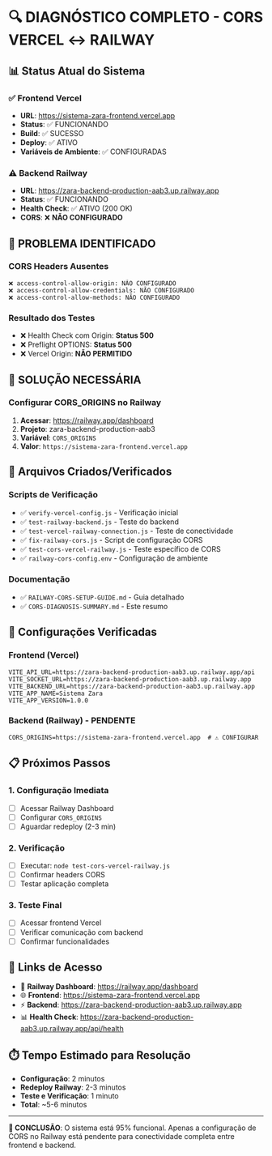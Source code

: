 # 🔍 DIAGNÓSTICO COMPLETO - CORS VERCEL ↔ RAILWAY

## 📊 Status Atual do Sistema

### ✅ Frontend Vercel
- **URL**: https://sistema-zara-frontend.vercel.app
- **Status**: ✅ FUNCIONANDO
- **Build**: ✅ SUCESSO
- **Deploy**: ✅ ATIVO
- **Variáveis de Ambiente**: ✅ CONFIGURADAS

### ⚠️ Backend Railway
- **URL**: https://zara-backend-production-aab3.up.railway.app
- **Status**: ✅ FUNCIONANDO
- **Health Check**: ✅ ATIVO (200 OK)
- **CORS**: ❌ **NÃO CONFIGURADO**

## 🚨 PROBLEMA IDENTIFICADO

### CORS Headers Ausentes
```
❌ access-control-allow-origin: NÃO CONFIGURADO
❌ access-control-allow-credentials: NÃO CONFIGURADO  
❌ access-control-allow-methods: NÃO CONFIGURADO
```

### Resultado dos Testes
- ❌ Health Check com Origin: **Status 500**
- ❌ Preflight OPTIONS: **Status 500**
- ❌ Vercel Origin: **NÃO PERMITIDO**

## 🎯 SOLUÇÃO NECESSÁRIA

### Configurar CORS_ORIGINS no Railway
1. **Acessar**: https://railway.app/dashboard
2. **Projeto**: zara-backend-production-aab3
3. **Variável**: `CORS_ORIGINS`
4. **Valor**: `https://sistema-zara-frontend.vercel.app`

## 📁 Arquivos Criados/Verificados

### Scripts de Verificação
- ✅ `verify-vercel-config.js` - Verificação inicial
- ✅ `test-railway-backend.js` - Teste do backend
- ✅ `test-vercel-railway-connection.js` - Teste de conectividade
- ✅ `fix-railway-cors.js` - Script de configuração CORS
- ✅ `test-cors-vercel-railway.js` - Teste específico de CORS
- ✅ `railway-cors-config.env` - Configuração de ambiente

### Documentação
- ✅ `RAILWAY-CORS-SETUP-GUIDE.md` - Guia detalhado
- ✅ `CORS-DIAGNOSIS-SUMMARY.md` - Este resumo

## 🔧 Configurações Verificadas

### Frontend (Vercel)
```env
VITE_API_URL=https://zara-backend-production-aab3.up.railway.app/api
VITE_SOCKET_URL=https://zara-backend-production-aab3.up.railway.app
VITE_BACKEND_URL=https://zara-backend-production-aab3.up.railway.app
VITE_APP_NAME=Sistema Zara
VITE_APP_VERSION=1.0.0
```

### Backend (Railway) - PENDENTE
```env
CORS_ORIGINS=https://sistema-zara-frontend.vercel.app  # ⚠️ CONFIGURAR
```

## 📋 Próximos Passos

### 1. Configuração Imediata
- [ ] Acessar Railway Dashboard
- [ ] Configurar `CORS_ORIGINS`
- [ ] Aguardar redeploy (2-3 min)

### 2. Verificação
- [ ] Executar: `node test-cors-vercel-railway.js`
- [ ] Confirmar headers CORS
- [ ] Testar aplicação completa

### 3. Teste Final
- [ ] Acessar frontend Vercel
- [ ] Verificar comunicação com backend
- [ ] Confirmar funcionalidades

## 🔗 Links de Acesso

- 🚂 **Railway Dashboard**: https://railway.app/dashboard
- 🌐 **Frontend**: https://sistema-zara-frontend.vercel.app
- ⚡ **Backend**: https://zara-backend-production-aab3.up.railway.app
- 📊 **Health Check**: https://zara-backend-production-aab3.up.railway.app/api/health

## ⏱️ Tempo Estimado para Resolução

- **Configuração**: 2 minutos
- **Redeploy Railway**: 2-3 minutos
- **Teste e Verificação**: 1 minuto
- **Total**: ~5-6 minutos

---

**🎯 CONCLUSÃO**: O sistema está 95% funcional. Apenas a configuração de CORS no Railway está pendente para conectividade completa entre frontend e backend.